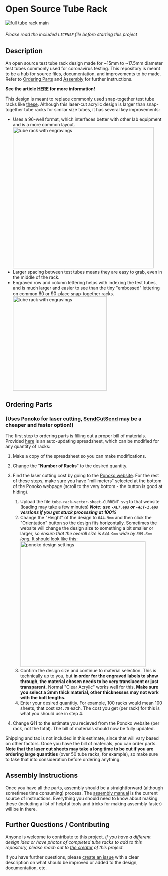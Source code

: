 # Open Source Tube Rack
![full tube rack main](images/full-tube-rack-iso.jpg)
###### Please read the included `LICENSE` file before starting this project
## Description
An open source test tube rack design made for ~15mm to ~17.5mm diameter test tubes commonly used for coronavirus testing. This repository is meant to be a hub for source files, documentation, and improvements to be made. Refer to [Ordering Parts](#ordering-parts) and [Assembly](#assembly-instructions) for further instructions.

**See the article [HERE](https://www.ponoko.com/blog/maker-success-stories/open-source-test-tube-racks-coronavirus-testing/) for more information!**

This design is meant to replace commonly used snap-together test tube racks like [these](https://image.made-in-china.com/2f0j00ligULfpcqukB/Snap-Together-Test-Tube-Racks-with-90-Wells.jpg). Although this laser-cut acrylic design is larger than snap-together tube racks for similar size tubes, it has several key improvements:
* Uses a 96-well format, which interfaces better with other lab equipment and is a more common layout. <img src="images/empty-tube-rack-iso.jpg" alt="tube rack with engravings" width="450"/>
* Larger spacing between test tubes means they are easy to grab, even in the middle of the rack.
* Engraved row and column lettering helps with indexing the test tubes, and is much larger and easier to see than the tiny "embossed" lettering on common 60 or 90-place snap-together racks.<img src="images/empty-tube-rack-engravings.jpg" alt="tube rack with engravings" width="300"/>


## Ordering Parts
### (Uses Ponoko for laser cutting, [SendCutSend](https://sendcutsend.com/) may be a cheaper and faster option!)

The first step to ordering parts is filling out a proper bill of materials. Provided [here](https://docs.google.com/spreadsheets/d/1J19slEzeszxZjY6wbKE6jNVbN__mE522mNdJpSvLzcY/copy) is an auto-updating spreadsheet, which can be modified for any quantity of racks:
1. Make a copy of the spreadsheet so you can make modifications.
1. Change the "**Number of Racks**" to the desired quantity.
1. Find the laser cutting cost by going to the [Ponoko website](https://www.ponoko.com/designs). For the rest of these steps, make sure you have "millimeters" selected at the bottom of the Ponoko webpage (scroll to the very bottom - the button is good at hiding).
    1. Upload the file `tube-rack-vector-sheet-CURRENT.svg` to that website (loading may take a few minutes) ***Note: use `-ALT.eps` or `-ALT-1.eps` versions if you get stuck processing at 100%***
    1. Change the "Height" of the design to `644.9mm` and then click the "Orientation" button so the design fits horizontally. Sometimes the website will change the design size to something a bit smaller or larger, so *ensure that the overall size is `644.9mm` wide by `309.6mm` long.* It should look like this:  <img src="images/ponoko-design-settings.png" alt="ponoko design settings" width="400"/>
    1. Confirm the design size and continue to material selection. This is technically up to you, but **in order for the engraved labels to show through, the material chosen needs to be very translucent or just transparent.** Normal "Clear Acrylic" works well for this. **Make sure you select a 3mm thick material, other thicknesses may not work with the bolt lengths.**
    1. Enter your desired quantitiy. For example, 100 racks would mean 100 sheets, that cost `$24.78` each. The cost you get (per rack) for this is what you should use in step 4.

1. Change **G11** to the estimate you recieved from the Ponoko website (per rack, not the total). The bill of materials should now be fully updated.

Shipping and tax is not included in this estimate, since that will vary based on other factors. Once you have the bill of materials, you can order parts. **Note that the laser cut sheets may take a long time to be cut if you are ordering large quantities** (over 50 tube racks, for example), so make sure to take that into consideration before ordering anything.

## Assembly Instructions
Once you have all the parts, assembly should be a straightforward (although sometimes time consuming) process. The [assembly manual](assembly-manual-LATEST.pdf) is the current source of instructions. Everything you should need to know about making these (including a list of helpful tools and tricks for making assembly faster) will be in there.

## Further Questions / Contributing
Anyone is welcome to contribute to this project. *If you have a different design idea or have photos of completed tube racks to add to this repository, please reach out to [the creator](https://github.com/aaronbeckman) of this project.*

If you have further questions, please [create an issue](https://github.com/aaronbeckman/open-source-tube-rack/issues) with a clear description on what should be improved or added to the design, documentation, etc.
